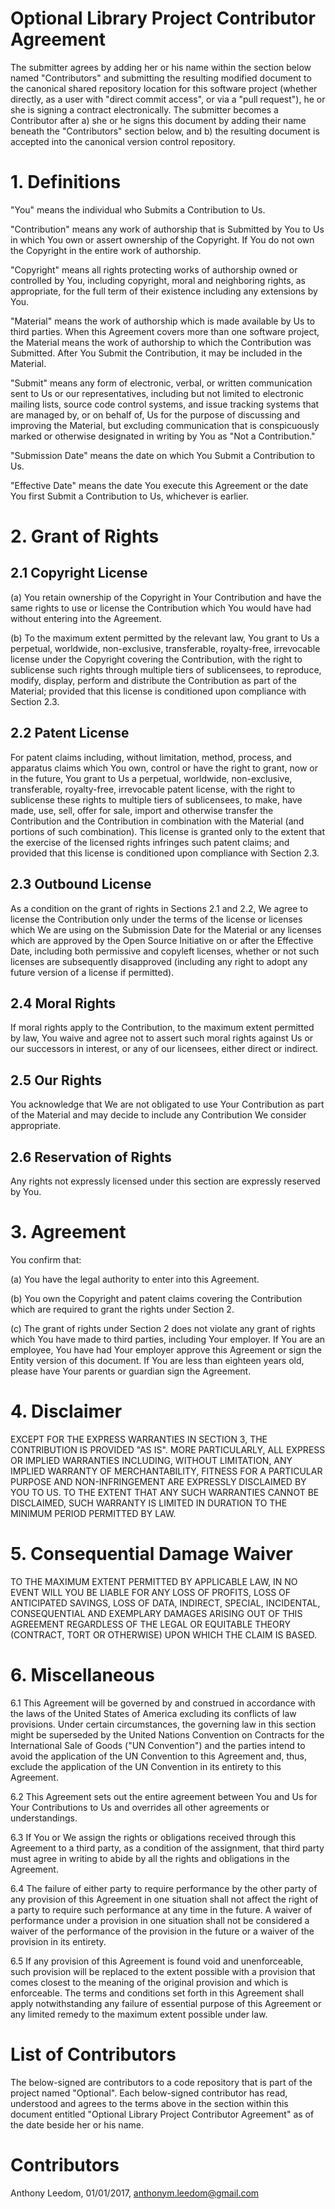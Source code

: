 Optional Library Project Contributor Agreement
==============================================

The submitter agrees by adding her or his name within the section below named
"Contributors" and submitting the resulting modified document to the
canonical shared repository location for this software project (whether
directly, as a user with "direct commit access", or via a "pull request"), he
or she is signing a contract electronically.  The submitter becomes a
Contributor after a) she or he signs this document by adding their name
beneath the "Contributors" section below, and b) the resulting document is
accepted into the canonical version control repository.

1\. Definitions
==============

"You" means the individual who Submits a Contribution to Us.

"Contribution" means any work of authorship that is Submitted by You to Us in
which You own or assert ownership of the Copyright. If You do not own the
Copyright in the entire work of authorship.

"Copyright" means all rights protecting works of authorship owned or controlled
by You, including copyright, moral and neighboring rights, as appropriate, for
the full term of their existence including any extensions by You.

"Material" means the work of authorship which is made available by Us to third
parties. When this Agreement covers more than one software project, the Material
means the work of authorship to which the Contribution was Submitted. After You
Submit the Contribution, it may be included in the Material.

"Submit" means any form of electronic, verbal, or written communication sent to
Us or our representatives, including but not limited to electronic mailing
lists, source code control systems, and issue tracking systems that are managed
by, or on behalf of, Us for the purpose of discussing and improving the
Material, but excluding communication that is conspicuously marked or otherwise
designated in writing by You as "Not a Contribution."

"Submission Date" means the date on which You Submit a Contribution to Us.

"Effective Date" means the date You execute this Agreement or the date You first
Submit a Contribution to Us, whichever is earlier.

2\. Grant of Rights
==================

2.1 Copyright License
---------------------
(a) You retain ownership of the Copyright in Your Contribution and have the same
rights to use or license the Contribution which You would have had without
entering into the Agreement.

(b) To the maximum extent permitted by the relevant law, You grant to Us a
perpetual, worldwide, non-exclusive, transferable, royalty-free, irrevocable
license under the Copyright covering the Contribution, with the right to
sublicense such rights through multiple tiers of sublicensees, to reproduce,
modify, display, perform and distribute the Contribution as part of the
Material; provided that this license is conditioned upon compliance with Section
2.3.

2.2 Patent License
------------------
For patent claims including, without limitation, method, process, and apparatus
claims which You own, control or have the right to grant, now or in the future,
You grant to Us a perpetual, worldwide, non-exclusive, transferable,
royalty-free, irrevocable patent license, with the right to sublicense these
rights to multiple tiers of sublicensees, to make, have made, use, sell, offer
for sale, import and otherwise transfer the Contribution and the Contribution in
combination with the Material (and portions of such combination). This license
is granted only to the extent that the exercise of the licensed rights infringes
such patent claims; and provided that this license is conditioned upon
compliance with Section 2.3.

2.3 Outbound License
--------------------
As a condition on the grant of rights in Sections 2.1 and 2.2, We agree to
license the Contribution only under the terms of the license or licenses which
We are using on the Submission Date for the Material or any licenses which are
approved by the Open Source Initiative on or after the Effective Date,
including both permissive and copyleft licenses, whether or not such licenses
are subsequently disapproved (including any right to adopt any future version
of a license if permitted).

2.4 Moral Rights
----------------
If moral rights apply to the Contribution, to the maximum extent permitted by
law, You waive and agree not to assert such moral rights against Us or our
successors in interest, or any of our licensees, either direct or indirect.

2.5 Our Rights
--------------
You acknowledge that We are not obligated to use Your Contribution as part of
the Material and may decide to include any Contribution We consider appropriate.

2.6 Reservation of Rights
-------------------------
Any rights not expressly licensed under this section are expressly reserved by
You.

3\. Agreement
============

You confirm that:

(a) You have the legal authority to enter into this Agreement.

(b) You own the Copyright and patent claims covering the Contribution which are
required to grant the rights under Section 2.

(c) The grant of rights under Section 2 does not violate any grant of rights
which You have made to third parties, including Your employer. If You are an
employee, You have had Your employer approve this Agreement or sign the Entity
version of this document. If You are less than eighteen years old, please have
Your parents or guardian sign the Agreement.

4\. Disclaimer
=============

EXCEPT FOR THE EXPRESS WARRANTIES IN SECTION 3, THE CONTRIBUTION IS PROVIDED "AS
IS". MORE PARTICULARLY, ALL EXPRESS OR IMPLIED WARRANTIES INCLUDING, WITHOUT
LIMITATION, ANY IMPLIED WARRANTY OF MERCHANTABILITY, FITNESS FOR A PARTICULAR
PURPOSE AND NON-INFRINGEMENT ARE EXPRESSLY DISCLAIMED BY YOU TO US. TO THE
EXTENT THAT ANY SUCH WARRANTIES CANNOT BE DISCLAIMED, SUCH WARRANTY IS LIMITED
IN DURATION TO THE MINIMUM PERIOD PERMITTED BY LAW.

5\. Consequential Damage Waiver
==============================

TO THE MAXIMUM EXTENT PERMITTED BY APPLICABLE LAW, IN NO EVENT WILL YOU BE
LIABLE FOR ANY LOSS OF PROFITS, LOSS OF ANTICIPATED SAVINGS, LOSS OF DATA,
INDIRECT, SPECIAL, INCIDENTAL, CONSEQUENTIAL AND EXEMPLARY DAMAGES ARISING OUT
OF THIS AGREEMENT REGARDLESS OF THE LEGAL OR EQUITABLE THEORY (CONTRACT, TORT
OR OTHERWISE) UPON WHICH THE CLAIM IS BASED.

6\. Miscellaneous
================

6.1 This Agreement will be governed by and construed in accordance with the laws
of the United States of America excluding its conflicts of law provisions. Under
certain circumstances, the governing law in this section might be superseded by
the United Nations Convention on Contracts for the International Sale of Goods
("UN Convention") and the parties intend to avoid the application of the UN
Convention to this Agreement and, thus, exclude the application of the UN
Convention in its entirety to this Agreement.

6.2 This Agreement sets out the entire agreement between You and Us for Your
Contributions to Us and overrides all other agreements or understandings.

6.3 If You or We assign the rights or obligations received through this
Agreement to a third party, as a condition of the assignment, that third party
must agree in writing to abide by all the rights and obligations in the
Agreement.

6.4 The failure of either party to require performance by the other party of any
provision of this Agreement in one situation shall not affect the right of a
party to require such performance at any time in the future. A waiver of
performance under a provision in one situation shall not be considered a waiver
of the performance of the provision in the future or a waiver of the provision
in its entirety.

6.5 If any provision of this Agreement is found void and unenforceable, such
provision will be replaced to the extent possible with a provision that comes
closest to the meaning of the original provision and which is enforceable. The
terms and conditions set forth in this Agreement shall apply notwithstanding any
failure of essential purpose of this Agreement or any limited remedy to the
maximum extent possible under law.

List of Contributors
====================

The below-signed are contributors to a code repository that is part of the
project named "Optional". Each below-signed contributor has read, understood and
agrees to the terms above in the section within this document entitled "Optional
Library Project Contributor Agreement" as of the date beside her or his name.

Contributors
============

Anthony Leedom, 01/01/2017, <anthonym.leedom@gmail.com>
